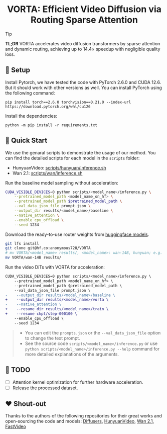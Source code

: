 <h1 align="center">
  VORTA: Efficient Video Diffusion via Routing Sparse Attention
</h1>

> [!TIP]
> **TL;DR** VORTA accelerates video diffusion transformers by sparse attention and dynamic routing, achieving up to 14.4× speedup with negligible quality loss.


<!-- ## 🎨 (WIP) Gallery -->


## 🔧 Setup
Install Pytorch, we have tested the code with PyTorch 2.6.0 and CUDA 12.6. But it should work with other versions as well. You can install PyTorch using the following command:
```
pip install torch==2.6.0 torchvision==0.21.0 --index-url https://download.pytorch.org/whl/cu126
```

Install the dependencies:
```
python -m pip install -r requirements.txt
```

## 🚀 Quick Start
We use the genaral scripts to demonstrate the usage of our method. You can find the detailed scripts for each model in the `scripts` folder:
- HunyuanVideo: [scripts/hunyuan/inference.sh](scripts/hunyuan/inference.sh)
- Wan 2.1: [scripts/wan/inference.sh](scripts/wan/inference.sh)


Run the baseline model sampling without acceleration:
```bash
CUDA_VISIBLE_DEVICES=0 python scripts/<model_name>/inference.py \
    --pretrained_model_path <model_name_on_hf> \
    --pretrained_model_path $pretrained_model_path \
    --val_data_json_file prompt.json \
    --output_dir results/<model_name>/baseline \
    --native_attention \
    --enable_cpu_offload \
    --seed 1234
```

Download the ready-to-use router weights from [huggingface models](https://huggingface.co/anonymous728/VORTA).
```bash
git lfs install
git clone git@hf.co:anonymous728/VORTA
# mv VORTA/<model_name> results/, <model_name>: wan-14B, hunyuan; e.g.
mv VORTA/wan-14B results/
```

Run the video DiTs with VORTA for acceleration:
```diff
CUDA_VISIBLE_DEVICES=0 python scripts/<model_name>/inference.py \
    --pretrained_model_path <model_name_on_hf> \
    --pretrained_model_path $pretrained_model_path \
    --val_data_json_file prompt.json \
-    --output_dir results/<model_name>/baseline \
+    --output_dir results/<model_name>/vorta \
-    --native_attention \
+    --resume_dir results/<model_name>/train \
+    --resume ckpt/step-000100 \
    --enable_cpu_offload \
    --seed 1234
```

> - You can edit the `prompts.json` or the `--val_data_json_file` option to change the text prompt.
> - See the source code `scripts/<model_name>/inference.py` or use `python scripts/<model_name>/inference.py --help` command for more detailed explanations of the arguments.


## 🚧 TODO
- [ ] Attention kernel optimization for further hardware acceleration.
- [ ] Release the processed dataset.

## :hearts: Shout-out
Thanks to the authors of the following repositories for their great works and open-sourcing the code and models: [Diffusers](https://github.com/huggingface/diffusers), [HunyuanVideo](https://github.com/Tencent/HunyuanVideo), [Wan 2.1](https://github.com/Wan-Video/Wan2.1), [FastVideo](https://github.com/hao-ai-lab/FastVideo)